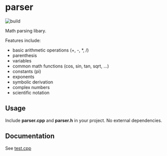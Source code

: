 parser
======

![build](https://github.com/jbyuki/parser/workflows/build/badge.svg?branch=master)

Math parsing libary.

Features include:
* basic arithmetic operations (+, -, \*, /)
* parenthesis
* variables
* common math functions (cos, sin, tan, sqrt, ...)
* constants (pi)
* exponents
* symbolic derivation
* complex numbers
* scientific notation

Usage
-----

Include **parser.cpp** and **parser.h** in your project. No external dependencies.

Documentation
-------------

See [test.cpp](https://github.com/jbyuki/parser/blob/master/test.cpp)
